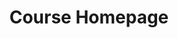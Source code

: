 ---
date: ""
draft: false
title: "Course Homepage"
thumb:
    image: "cover.jpg"
    anima: ""
    video: ""
weight: 1
layout: ""
canals:
    youtube: ""
    spotify: ""
heading:
    lead: "Kembangkan Kemampuan, Tingkatkan Karir"
    thumb: ""
tutors:
    lead: "Tutor Bootcamp"
    icon: "user-plus.svg"
    desc: "Pelajari Cara menjadi tutor atau kontributor, Bergabunglah dengan pendidik global di seluruh dunia."
    data:
        - lead: "pengajar"
          desc: "Create an open course for provide an equal rights of access education arround the the world."
          link: "#"
        - lead: "kontributor"
          desc: "Help tutor to improve registered course and being a team mates for spesific course"
          link: "#"
feature:
    lead: "Berkembang Dengan Pendekatan Baru"
    top:
        lead: "Pengelolaan Versi"
        desc: "Berdayakan institusi Anda dengan bergabung dengan masa depan pembelajaran melalui platform MOOC gratis berbasis Git kami — kelola kursus dengan mudah, berkolaborasi secara global, dan buka potensi pendidikan tanpa batas dengan teknologi mutakhir yang dirancang untuk akses terbuka dan inovasi."
    mid:
        lead: "Berbasis Markdown"
        desc: "Manfaatkan kekuatan kesederhanaan dan fleksibilitas berbasis platform MOOC Markdown — buat, edit, dan bagikan kursus interaktif dengan mudah dalam format yang bersih dan mudah dibaca yang mendorong kolaborasi dan mempercepat pembelajaran. Mengajar dengan platform kursus yang mudah diakses."
    low:
        lead: "Bebas Tanpa Biaya"
        desc: "Berdayakan institusi Anda dengan bergabung dengan masa depan pembelajaran melalui platform MOOC gratis berbasis Git kami — kelola kursus dengan mudah, berkolaborasi secara global, dan buka potensi pendidikan tanpa batas dengan teknologi mutakhir yang dirancang untuk akses terbuka dan inovasi."
chairman:
    lead: "Penanggung Jawab"
    desc: "Jika Anda memiliki pertanyaan tentang bagian ini, silakan hubungi orang di bawah untuk informasi lebih lanjut."
    list:
        - name: "Muhammad Hadziq Mirza"
          post: Content
          mail: mirza@yuros.org
        - name: "null"
          post: Technical
          mail: null@yuros.org
register:
    lead: "pendaftaran"
    icon: ""
    desc: ""
    data:
        - name: "Personal"
          desc: "Buat kursus terbuka untuk menyediakan hak akses pendidikan yang setara di seluruh dunia."
          link: "#"
        - name: "Institusi"
          desc: "Bantu tutor untuk meningkatkan kursus terdaftar dan menjadi rekan satu tim untuk kursus tertentu"
          link: "#"
forums:
    disqus: ""
    discord: ""
    telegram: "_-K1zvYW"
    rules:
        - "Login menggunakan akun telegram untuk memulai diskusi."
        - "Gunakan bahasa yang sopan, baik dan benar"
        - "Dilarang menggunakan perkataan yang mengandung unsur pelecehan, cacian dan merendahkan aggota forum lain."
        - "Dilarang memulai pembicaraan yang keluar dari topik pembahasan."
report:
    desc: "Lorem Ipsum is simply dummy text of the printing and typesetting industry. Lorem Ipsum has been the industry's standard dummy"
    github: "yuros-website/comment"
    gitlab: "yuros-website/comment"
    rules:
        - "Login menggunakan akun Github untuk mengajukan report."
        - "Gunakan kalimat deskriptif yang jelas terkait kendala yang dihadapi dalam pengajuan report"
        - "Upload gambar screenshoot terkait report untuk membantu kami dalam penanganan report"
        - "Progress penanganan report dapat di monitoring pada halaman github course."
metadata:
    index: true
    thumb: "cover.jpg"
    author: [ "Al Muhdil Karim" ]
description: "Course ini memberikan pemahaman mengenai konsep, teknologi, dan aplikasi perpustakaan digital. Mahasiswa akan mempelajari bagaimana mengelola, menyimpan, mengakses, dan mendistribusikan informasi digital.."
---